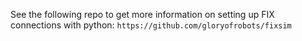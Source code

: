 
See the following repo to get more information on setting up FIX connections with python:
`https://github.com/gloryofrobots/fixsim` 

